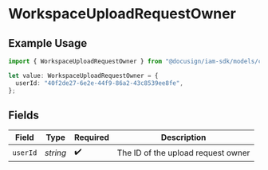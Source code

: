 # WorkspaceUploadRequestOwner

## Example Usage

```typescript
import { WorkspaceUploadRequestOwner } from "@docusign/iam-sdk/models/components";

let value: WorkspaceUploadRequestOwner = {
  userId: "40f2de27-6e2e-44f9-86a2-43c8539ee8fe",
};
```

## Fields

| Field                              | Type                               | Required                           | Description                        |
| ---------------------------------- | ---------------------------------- | ---------------------------------- | ---------------------------------- |
| `userId`                           | *string*                           | :heavy_check_mark:                 | The ID of the upload request owner |